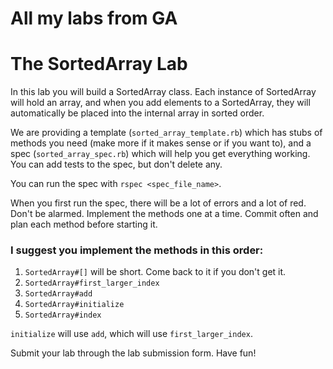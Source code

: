 All my labs from GA
=======
# The SortedArray Lab

In this lab you will build a SortedArray class.  Each instance of SortedArray will hold an array, and when you add elements to a SortedArray, they will automatically be placed into the internal array in sorted order.

We are providing a template (`sorted_array_template.rb`) which has stubs of methods you need (make more if it makes sense or if you want to), and a spec (`sorted_array_spec.rb`) which will help you get everything working.  You can add tests to the spec, but don't delete any.

You can run the spec with `rspec <spec_file_name>`.

When you first run the spec, there will be a lot of errors and a lot of red.  Don't be alarmed.  Implement the methods one at a time.  Commit often and plan each method before starting it.

### I suggest you implement the methods in this order:
1. `SortedArray#[]` will be short.  Come back to it if you don't get it.
2. `SortedArray#first_larger_index`
3. `SortedArray#add`
4. `SortedArray#initialize`
5. `SortedArray#index`

`initialize` will use `add`, which will use `first_larger_index`.

Submit your lab through the lab submission form.  Have fun!	
